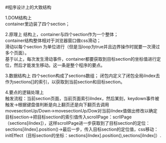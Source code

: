 #程序设计上的大致结构

1.DOM结构上	
container里边装了四个section；

2.原理上
结构上，container与四个section作为一个整体；  
container结构整体相对于浏览器窗口做css滑动；  
滑动以每个section 为单位进行（但是当loop为true并且边界操作时就要一次滑过多个页面）。  
基于以上，每次发生滑动事件，container都要获取到目标section的坐标值进行定位，然后才能发生移动。这一条是整个程序的要点。

3.数据结构上
四个section构成了sections数组； 
闭包内定义了闭包全局iIndex去作为sections[]的索引，以获取到当前section和目标section。  

4.要点的逻辑处理上  
触发流程：当前section页面，当前页面索引iIndex，然后某刻，keydown事件被触发→根据键盘值判断是向上翻页还是向下翻页去调用movesectionUp/Down→movesectionUp/Dow对当前iIndex值做出修改以确定目标section→把目标section的索引值传入scrollPage：scrllPage（sections[iIndex]），这样scrollPage进一步获取到了目标section的定位：sections[iIndex].position()→最后一步，传入目标section的定位值，css移动：initEffect（目标section的坐标：sections[iIndex].position(),sections[iIndex]）.
